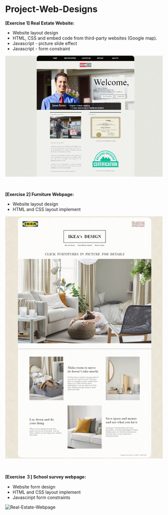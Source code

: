# Project-Web-Designs
**[Exercise 1]  Real Estate Website:**
* Website layout design
* HTML, CSS and embed code from third-party websites (Google map).
* Javascript - picture slide effect
* Javascript - form constraint
 
![Real-Estate-Webpage](./screenShots/screenShot%20(1).gif?raw=true)

<br>

**[Exercise 2]  Furniture Webpage:**
* Website layout design
* HTML and CSS layout implement

![Real-Estate-Webpage](./screenShots/screenShot%20(3).PNG?raw=true)

<br>

**[Exercise ３]  School survey webpage:**
* Website form design
* HTML and CSS layout implement
* Javasciript form constraints 

![Real-Estate-Webpage](./screenShot%20(3).gif?raw=true)
